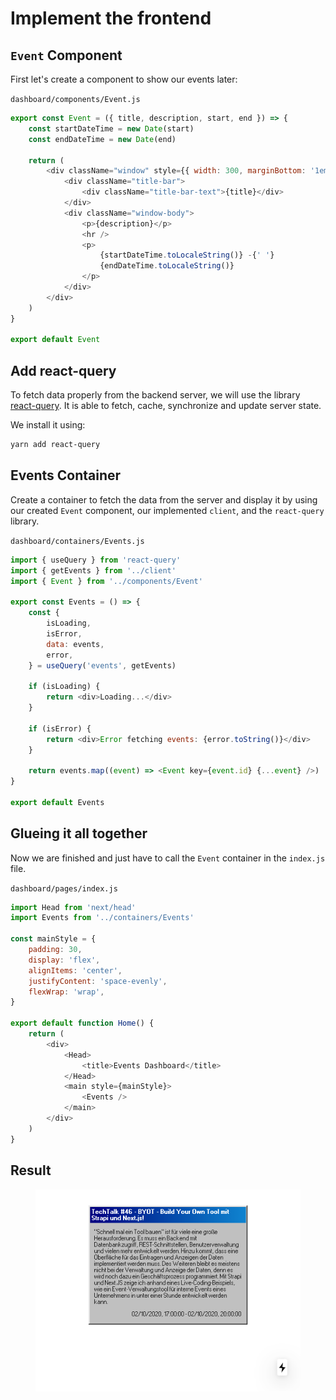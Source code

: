 # Implement the frontend

## `Event` Component

First let's create a component to show our events later:

`dashboard/components/Event.js`

```javascript
export const Event = ({ title, description, start, end }) => {
    const startDateTime = new Date(start)
    const endDateTime = new Date(end)

    return (
        <div className="window" style={{ width: 300, marginBottom: '1em' }}>
            <div className="title-bar">
                <div className="title-bar-text">{title}</div>
            </div>
            <div className="window-body">
                <p>{description}</p>
                <hr />
                <p>
                    {startDateTime.toLocaleString()} -{' '}
                    {endDateTime.toLocaleString()}
                </p>
            </div>
        </div>
    )
}

export default Event
```

## Add react-query

To fetch data properly from the backend server, we will use the library [react-query](https://react-query.tanstack.com/).
It is able to fetch, cache, synchronize and update server state.

We install it using:

```bash
yarn add react-query
```

## Events Container

Create a container to fetch the data from the server and display it by using our created `Event` component, our implemented `client`, and the `react-query` library.

`dashboard/containers/Events.js`

```javascript
import { useQuery } from 'react-query'
import { getEvents } from '../client'
import { Event } from '../components/Event'

export const Events = () => {
    const {
        isLoading,
        isError,
        data: events,
        error,
    } = useQuery('events', getEvents)

    if (isLoading) {
        return <div>Loading...</div>
    }

    if (isError) {
        return <div>Error fetching events: {error.toString()}</div>
    }

    return events.map((event) => <Event key={event.id} {...event} />)
}

export default Events
```

## Glueing it all together

Now we are finished and just have to call the `Event` container in the `index.js` file.

`dashboard/pages/index.js`

```javascript
import Head from 'next/head'
import Events from '../containers/Events'

const mainStyle = {
    padding: 30,
    display: 'flex',
    alignItems: 'center',
    justifyContent: 'space-evenly',
    flexWrap: 'wrap',
}

export default function Home() {
    return (
        <div>
            <Head>
                <title>Events Dashboard</title>
            </Head>
            <main style={mainStyle}>
                <Events />
            </main>
        </div>
    )
}
```

## Result

<figure>
  <img src="/img/byot/result.png" width="500" />
</figure>
